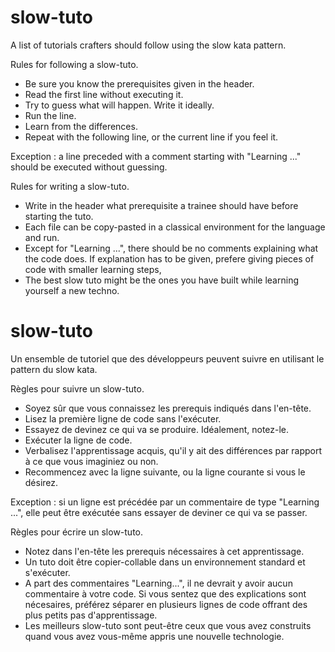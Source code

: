 # slow-tuto
A list of tutorials crafters should follow using the slow kata pattern.

Rules for following a slow-tuto.
- Be sure you know the prerequisites given in the header.
- Read the first line without executing it.
- Try to guess what will happen. Write it ideally.
- Run the line.
- Learn from the differences.
- Repeat with the following line, or the current line if you feel it.

Exception : a line preceded with a comment starting with "Learning ..." should be executed without guessing.

Rules for writing a slow-tuto.
- Write in the header what prerequisite a trainee should have before starting the tuto.
- Each file can be copy-pasted in a classical environment for the language and run.
- Except for "Learning ...", there should be no comments explaining what the code does. If explanation has to be given, prefere giving pieces of code with smaller learning steps, 
- The best slow tuto might be the ones you have built while learning yourself a new techno.

# slow-tuto
Un ensemble de tutoriel que des développeurs peuvent suivre en utilisant le pattern du slow kata.

Règles pour suivre un slow-tuto.
- Soyez sûr que vous connaissez les prerequis indiqués dans l'en-tête.
- Lisez la première ligne de code sans l'exécuter.
- Essayez de devinez ce qui va se produire. Idéalement, notez-le.
- Exécuter la ligne de code.
- Verbalisez l'apprentissage acquis, qu'il y ait des différences par rapport à ce que vous imaginiez ou non.
- Recommencez avec la ligne suivante, ou la ligne courante si vous le désirez.

Exception : si un ligne est précédée par un commentaire de type "Learning ...", elle peut être exécutée sans essayer de deviner ce qui va se passer.

Règles pour écrire un slow-tuto.
- Notez dans l'en-tête les prerequis nécessaires à cet apprentissage.
- Un tuto doit être copier-collable dans un environnement standard et s'exécuter.
- A part des commentaires "Learning...", il ne devrait y avoir aucun commentaire à votre code. Si vous sentez que des explications sont nécesaires, préférez séparer en plusieurs lignes de code offrant des plus petits pas d'apprentissage.
- Les meilleurs slow-tuto sont peut-être ceux que vous avez construits quand vous avez vous-même appris une nouvelle technologie.
